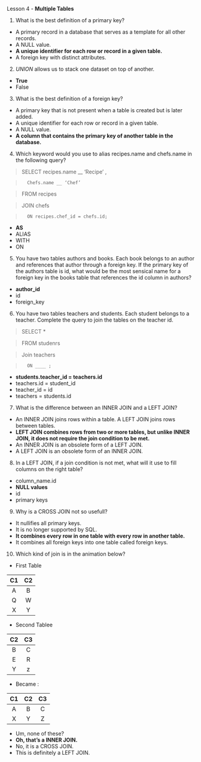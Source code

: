 Lesson 4 - **Multiple Tables**

1.	What is the best definition of a primary key?
-	A primary record in a database that serves as a template for all other records.
-	A NULL value.
-	**A unique identifier for each row or record in a given table.**
-	A foreign key with distinct attributes.
2.	*UNION* allows us to stack one dataset on top of another.
-	**True**
-	False
3.	What is the best definition of a foreign key?
-	A primary key that is not present when a table is created but is later added.
-	A unique identifier for each row or record in a given table.
-	A NULL value.
-	**A column that contains the primary key of another table in the database.**
4.	Which keyword would you use to alias recipes.name and chefs.name in the following query?

>	SELECT recipes.name __ ‘Recipe’ ,

>		Chefs.name __ ‘Chef’

>	FROM recipes

>	JOIN chefs

>		ON recipes.chef_id = chefs.id;

-	**AS**
-	ALIAS
-	WITH
-	ON
5.	You have two tables authors and books. Each book belongs to an author and references that author through a foreign key. If the primary key of the authors table is id, what would be the most sensical name for a foreign key in the books table that references the id column in authors?
-	**author_id**
-	id
-	foreign_key
6.	You have two tables teachers and students. Each student belongs to a teacher. Complete the query to join the tables on the teacher id.

>	SELECT *

>	FROM studenrs

>	Join teachers

>		ON ____ ;

-	**students.teacher_id = teachers.id**
-	teachers.id = student_id
-	teacher_id = id
-	teachers = students.id
7.	What is the difference between an INNER JOIN and a LEFT JOIN?
-	An INNER JOIN joins rows within a table. A LEFT JOIN joins rows between tables.
-	**LEFT JOIN combines rows from two or more tables, but unlike INNER JOIN, it does not require the join condition to be met.**
-	An INNER JOIN is an obsolete form of a LEFT JOIN.
-	A LEFT JOIN is an obsolete form of an INNER JOIN.
8.	In a LEFT JOIN, if a join condition is not met, what will it use to fill columns on the right table?
-	column_name.id
-	**NULL values**
-	id
-	primary keys
9.	Why is a CROSS JOIN not so usefull?
-	It nullifies all primary keys.
-	It is no longer supported by SQL.
-	**It combines every row in one table with every row in another table.**
-	It combines all foreign keys into one table called foreign keys.
10.	Which kind of join is in the animation below?

- First Table

| C1 | C2 |
|:--:|:--:|
| A  | B  |
| Q  | W  |
| X  | Y  |

- Second Tablee

| C2 | C3 |
|:--:|:--:|
| B  | C  |
| E  | R  |
| Y  | z  |

- Became : 

| C1 | C2 | C3 |
|:--:|:--:|:--:|
| A  | B  | C  |
| X  | Y  | Z  |

-	Um, none of these?
-	**Oh, that’s a INNER JOIN.**
-	No, it is a CROSS JOIN.
-	This is definitely a LEFT JOIN.
